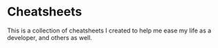 # Cheatsheets

This is a collection of cheatsheets I created to help me ease my life as a developer, and others as well.
